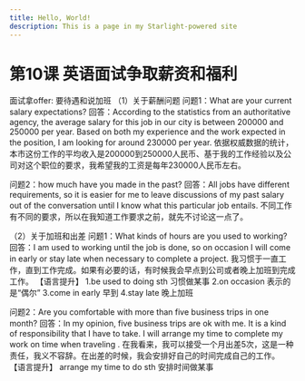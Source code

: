 ```yaml
---
title: Hello, World!
description: This is a page in my Starlight-powered site
---
```


# 第10课 英语面试争取薪资和福利

面试拿offer: 要待遇和说加班
（1）关于薪酬问题
问题1：What are your current salary expectations?
回答：According to the statistics from an authoritative agency, the average salary for this job in our city is between 200000 and 250000 per year. Based on both my experience and the work expected in the position, I am looking for around 230000 per year.
依据权威数据的统计，本市这份工作的平均收入是200000到250000人民币、基于我的工作经验以及公司对这个职位的要求，我希望我的工资是每年230000人民币左右。

问题2：how much have you made in the past?
回答：All jobs have different requirements, so it is easier for me to leave discussions of my past salary out of the conversation until I know what this particular job entails.
不同工作有不同的要求，所以在我知道工作要求之前，就先不讨论这一点了。

（2）关于加班和出差
问题1：What kinds of hours are you used to working?
回答：I am used to working until the job is done, so on occasion I will come in early or stay late when necessary to complete a project.
我习惯于一直工作，直到工作完成。如果有必要的话，有时候我会早点到公司或者晚上加班到完成工作。
【语言提升】
1.be used to doing sth 习惯做某事
2.on occasion 表示的是“偶尔”
3.come in early 早到
4.stay late 晚上加班

问题2：Are you comfortable with more than five business trips in one month?
回答：In my opinion, five business trips are ok with me. It is a kind of responsibility that I have to take. I will arrange my time to complete my work on time when traveling .
在我看来，我可以接受一个月出差5次，这是一种责任，我义不容辞。在出差的时候，我会安排好自己的时间完成自己的工作。
【语言提升】
arrange my time to do sth 安排时间做某事
